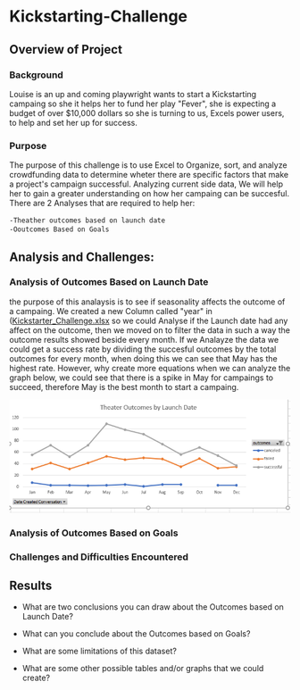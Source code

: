 # Kickstarting-Challenge

## Overview of Project

### Background
Louise is an up and coming playwright wants to start a Kickstarting campaing so she it helps her to fund her play "Fever", she is expecting a budget of over $10,000 dollars so she is turning to us, Excels power users,
to help and set her up for success. 

### Purpose 
The purpose of this challenge is to use Excel to Organize, sort, and analyze crowdfunding data to determine wheter there are specific factors that make a project's campaign successful. Analyzing current side data, We will
help her to gain a greater understanding on how her campaing can be succesful. There are 2 Analyses that are required to help her:
	
	-Theather outcomes based on launch date
	-Ooutcomes Based on Goals   

## Analysis and Challenges:

### Analysis of Outcomes Based on Launch Date
the purpose of this analaysis is to see if seasonality affects the outcome of a campaing. We created a new Column called "year" in ([Kickstarter_Challenge.xlsx](/Kickstarter_Challenge.xlsx) so we could Analyse if the Launch date had any affect on the outcome, then we moved on to filter the data in such a way the outcome results showed beside every month. If we Analayze the data we could get a success rate by dividing the succesful outcomes by the total outcomes for every month, when doing this we can see that May has the highest rate. However, why create more equations when we can analyze the graph below, we could see that there is a spike in May for campaings to succeed, therefore May is the best month to start a campaing.

![Theater_Outcomes_vs_Launch.png](resources/Theater_Outcomes_vs_Launch.png)


### Analysis of Outcomes Based on Goals

### Challenges and Difficulties Encountered

## Results

- What are two conclusions you can draw about the Outcomes based on Launch Date?

- What can you conclude about the Outcomes based on Goals?

- What are some limitations of this dataset?

- What are some other possible tables and/or graphs that we could create?
